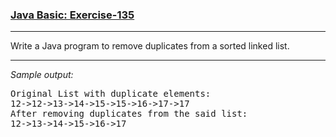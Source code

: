 ### [Java Basic: Exercise-135](https://www.w3resource.com/java-exercises/basic/java-basic-exercise-135.php)

***
<p>Write a Java program to remove duplicates from a sorted linked list.</p>

***
_Sample output:_
<pre class="output">Original List with duplicate elements:
12->12->13->14->15->15->16->17->17
After removing duplicates from the said list:
12->13->14->15->16->17
</pre>